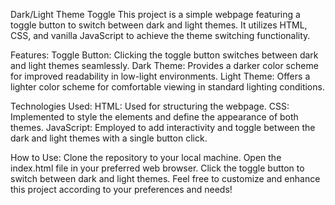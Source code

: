 Dark/Light Theme Toggle
This project is a simple webpage featuring a toggle button to switch between dark and light themes. It utilizes HTML, CSS, and vanilla JavaScript to achieve the theme switching functionality.

Features:
Toggle Button: Clicking the toggle button switches between dark and light themes seamlessly.
Dark Theme: Provides a darker color scheme for improved readability in low-light environments.
Light Theme: Offers a lighter color scheme for comfortable viewing in standard lighting conditions.

Technologies Used:
HTML: Used for structuring the webpage.
CSS: Implemented to style the elements and define the appearance of both themes.
JavaScript: Employed to add interactivity and toggle between the dark and light themes with a single button click.

How to Use:
Clone the repository to your local machine.
Open the index.html file in your preferred web browser.
Click the toggle button to switch between dark and light themes.
Feel free to customize and enhance this project according to your preferences and needs!
